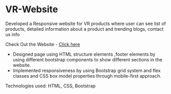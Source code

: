 # VR-Website
Developed a Responsive website for VR products where user can see list of products, detailed information about a product and trending blogs, contact us info

Check Out the Website - <a href="https://venkatmastercoder.github.io/VR-Website/">Click here</a>

- Designed page using HTML structure elements ,footer elements by using different bootstrap components to show different sections in the website.
- Implemented responsiveness by using Bootstrap grid system and flex classes and CSS box model properties through mobile-first approach.

Technologies used: HTML, CSS, Bootstrap
